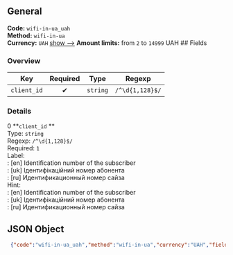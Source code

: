 ## General 
**Code:** `wifi-in-ua_uah`  
**Method:** `wifi-in-ua`  
**Currency:** `UAH` [show -->]() 
**Amount limits:** from `2`  to `14999`  UAH ## Fields 
### Overview 
|Key|Required|Type|Regexp| 
|:---:|:---:|:---:|:---:| 
|`client_id` |✔ |`string` |`/^\d{1,128}$/` | 
 
### Details 
0 **`client_id` **  
Type: `string`  
Regexp: `/^\d{1,128}$/`  
Required: `1`  
Label:  
: [en] Identification number of the subscriber  
: [uk] Ідентифікаційний номер абонента  
: [ru] Идентификационный номер сайза  
Hint:  
: [en] Identification number of the subscriber  
: [uk] Ідентифікаційний номер абонента  
: [ru] Идентификационный номер сайза  
## JSON Object 
```json
 {"code":"wifi-in-ua_uah","method":"wifi-in-ua","currency":"UAH","fields":[{"key":"client_id","type":"string","label":{"en":"Identification number of the subscriber","uk":"\u0406\u0434\u0435\u043d\u0442\u0438\u0444\u0456\u043a\u0430\u0446\u0456\u0439\u043d\u0438\u0439 \u043d\u043e\u043c\u0435\u0440 \u0430\u0431\u043e\u043d\u0435\u043d\u0442\u0430","ru":"\u0418\u0434\u0435\u043d\u0442\u0438\u0444\u0438\u043a\u0430\u0446\u0438\u043e\u043d\u043d\u044b\u0439 \u043d\u043e\u043c\u0435\u0440 \u0441\u0430\u0439\u0437\u0430"},"regexp":"\/^\\d{1,128}$\/","required":true,"position":1,"hint":{"en":"Identification number of the subscriber","uk":"\u0406\u0434\u0435\u043d\u0442\u0438\u0444\u0456\u043a\u0430\u0446\u0456\u0439\u043d\u0438\u0439 \u043d\u043e\u043c\u0435\u0440 \u0430\u0431\u043e\u043d\u0435\u043d\u0442\u0430","ru":"\u0418\u0434\u0435\u043d\u0442\u0438\u0444\u0438\u043a\u0430\u0446\u0438\u043e\u043d\u043d\u044b\u0439 \u043d\u043e\u043c\u0435\u0440 \u0441\u0430\u0439\u0437\u0430"},"example":"1152835"}],"amount_min":2,"amount_max":14999}```  
